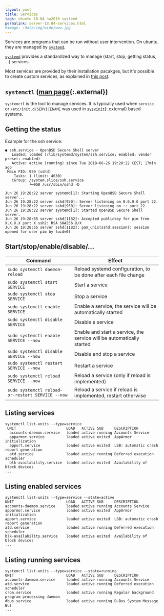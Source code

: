 ```yaml
---
layout: post
title: Services
tags: ubuntu 18.04 hw2018 systemd
permalink: server-18.04-services.html
#image: /data/img/wide/www.jpg
---
```


Services are programs that can be run without user intervention. On ubuntu, they
are managed by [`systemd`](/tag/systemd.html).

[`systemd`](/tag/systemd.html) provides a standardized way to manage (start,
stop, getting status, ...) services.

Most services are provided by their installation pacakges, but it's possible to
create custom services, as explained in [this post](/server-18.04-custom-services.html).

## `systemctl` ([man page](http://manpages.ubuntu.com/manpages/bionic/man1/systemctl.1.html){:.external})
`systemctl` is the tool to manage services. It is typically used when `service`
or `/etc/init.d/SERVICENAME` was used in [`sysvinit`](https://en.wikipedia.org/wiki/Init){:.external}
based systems.

## Getting the status
Example for the ssh service:
```
● ssh.service - OpenBSD Secure Shell server
   Loaded: loaded (/lib/systemd/system/ssh.service; enabled; vendor preset: enabled)
   Active: active (running) since Tue 2018-06-26 19:28:22 CEST; 17min ago
 Main PID: 950 (sshd)
    Tasks: 1 (limit: 4630)
   CGroup: /system.slice/ssh.service
           └─950 /usr/sbin/sshd -D

Jun 26 19:28:22 server systemd[1]: Starting OpenBSD Secure Shell server...
Jun 26 19:28:22 server sshd[950]: Server listening on 0.0.0.0 port 22.
Jun 26 19:28:22 server sshd[950]: Server listening on :: port 22.
Jun 26 19:28:22 server systemd[1]: Started OpenBSD Secure Shell server.
Jun 26 19:28:55 server sshd[1182]: Accepted publickey for pim from X.X.X.X port X ssh2: RSA SHA256:X/X
Jun 26 19:28:55 server sshd[1182]: pam_unix(sshd:session): session opened for user pim by (uid=0)
```

## Start/stop/enable/disable/...

| Command | Effect |
| - | - |
| `sudo systemctl daemon-reload` | Reload systemd configuration, to be done after each file change |
| `sudo systemctl start SERVICE` | Start a service |
| `sudo systemctl stop SERVICE` | Stop a service |
| `sudo systemctl enable SERVICE` | Enable a service, the service will be automatically started |
| `sudo systemctl disable SERVICE` | Disable a service |
| `sudo systemctl enable SERVICE --now` | Enable and start a service, the service will be automatically started |
| `sudo systemctl disable SERVICE --now` | Disable and stop a service |
| `sudo systemctl restart SERVICE --now` | Restart a service |
| `sudo systemctl reload SERVICE --now` | Reload a service (only if reload is implemented) |
| `sudo systemctl reload-or-restart SERVICE --now` | Reload a service if reload is implemented, restart otherwise |

## Listing services
```console
systemctl list-units --type=service
 UNIT                       LOAD   ACTIVE SUB     DESCRIPTION                                                                  
  accounts-daemon.service   loaded active running Accounts Service                                                             
  apparmor.service          loaded active exited  AppArmor initialization                                                      
  apport.service            loaded active exited  LSB: automatic crash report generation                                       
  atd.service               loaded active running Deferred execution scheduler                                                 
  blk-availability.service  loaded active exited  Availability of block devices              
...
```

## Listing enabled services
```
systemctl list-units --type=service --state=active
UNIT                        LOAD   ACTIVE SUB     DESCRIPTION                                                                  
accounts-daemon.service     loaded active running Accounts Service                                                             
apparmor.service            loaded active exited  AppArmor initialization                                                      
apport.service              loaded active exited  LSB: automatic crash report generation                                       
atd.service                 loaded active running Deferred execution scheduler                                                 
blk-availability.service    loaded active exited  Availability of block devices                                                
...
```

## Listing running services
```
systemctl list-units --type=service --state=running
UNIT                        LOAD   ACTIVE SUB     DESCRIPTION                                 
accounts-daemon.service     loaded active running Accounts Service                            
atd.service                 loaded active running Deferred execution scheduler                
cron.service                loaded active running Regular background program processing daemon
dbus.service                loaded active running D-Bus System Message Bus                    
...
```